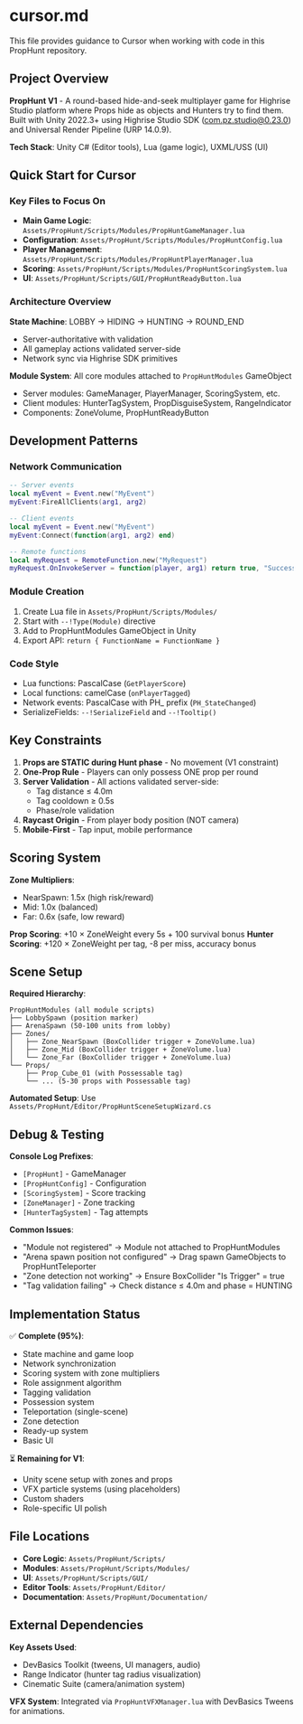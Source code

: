 # cursor.md

This file provides guidance to Cursor when working with code in this PropHunt repository.

## Project Overview

**PropHunt V1** - A round-based hide-and-seek multiplayer game for Highrise Studio platform where Props hide as objects and Hunters try to find them. Built with Unity 2022.3+ using Highrise Studio SDK (com.pz.studio@0.23.0) and Universal Render Pipeline (URP 14.0.9).

**Tech Stack**: Unity C# (Editor tools), Lua (game logic), UXML/USS (UI)

## Quick Start for Cursor

### Key Files to Focus On
- **Main Game Logic**: `Assets/PropHunt/Scripts/Modules/PropHuntGameManager.lua`
- **Configuration**: `Assets/PropHunt/Scripts/Modules/PropHuntConfig.lua`
- **Player Management**: `Assets/PropHunt/Scripts/Modules/PropHuntPlayerManager.lua`
- **Scoring**: `Assets/PropHunt/Scripts/Modules/PropHuntScoringSystem.lua`
- **UI**: `Assets/PropHunt/Scripts/GUI/PropHuntReadyButton.lua`

### Architecture Overview

**State Machine**: LOBBY → HIDING → HUNTING → ROUND_END
- Server-authoritative with validation
- All gameplay actions validated server-side
- Network sync via Highrise SDK primitives

**Module System**: All core modules attached to `PropHuntModules` GameObject
- Server modules: GameManager, PlayerManager, ScoringSystem, etc.
- Client modules: HunterTagSystem, PropDisguiseSystem, RangeIndicator
- Components: ZoneVolume, PropHuntReadyButton

## Development Patterns

### Network Communication
```lua
-- Server events
local myEvent = Event.new("MyEvent")
myEvent:FireAllClients(arg1, arg2)

-- Client events
local myEvent = Event.new("MyEvent")
myEvent:Connect(function(arg1, arg2) end)

-- Remote functions
local myRequest = RemoteFunction.new("MyRequest")
myRequest.OnInvokeServer = function(player, arg1) return true, "Success" end
```

### Module Creation
1. Create Lua file in `Assets/PropHunt/Scripts/Modules/`
2. Start with `--!Type(Module)` directive
3. Add to PropHuntModules GameObject in Unity
4. Export API: `return { FunctionName = FunctionName }`

### Code Style
- Lua functions: PascalCase (`GetPlayerScore`)
- Local functions: camelCase (`onPlayerTagged`)
- Network events: PascalCase with PH_ prefix (`PH_StateChanged`)
- SerializeFields: `--!SerializeField` and `--!Tooltip()`

## Key Constraints

1. **Props are STATIC during Hunt phase** - No movement (V1 constraint)
2. **One-Prop Rule** - Players can only possess ONE prop per round
3. **Server Validation** - All actions validated server-side:
   - Tag distance ≤ 4.0m
   - Tag cooldown ≥ 0.5s
   - Phase/role validation
4. **Raycast Origin** - From player body position (NOT camera)
5. **Mobile-First** - Tap input, mobile performance

## Scoring System

**Zone Multipliers**:
- NearSpawn: 1.5x (high risk/reward)
- Mid: 1.0x (balanced)
- Far: 0.6x (safe, low reward)

**Prop Scoring**: +10 × ZoneWeight every 5s + 100 survival bonus
**Hunter Scoring**: +120 × ZoneWeight per tag, -8 per miss, accuracy bonus

## Scene Setup

**Required Hierarchy**:
```
PropHuntModules (all module scripts)
├── LobbySpawn (position marker)
├── ArenaSpawn (50-100 units from lobby)
├── Zones/
│   ├── Zone_NearSpawn (BoxCollider trigger + ZoneVolume.lua)
│   ├── Zone_Mid (BoxCollider trigger + ZoneVolume.lua)
│   └── Zone_Far (BoxCollider trigger + ZoneVolume.lua)
└── Props/
    ├── Prop_Cube_01 (with Possessable tag)
    └── ... (5-30 props with Possessable tag)
```

**Automated Setup**: Use `Assets/PropHunt/Editor/PropHuntSceneSetupWizard.cs`

## Debug & Testing

**Console Log Prefixes**:
- `[PropHunt]` - GameManager
- `[PropHuntConfig]` - Configuration
- `[ScoringSystem]` - Score tracking
- `[ZoneManager]` - Zone tracking
- `[HunterTagSystem]` - Tag attempts

**Common Issues**:
- "Module not registered" → Module not attached to PropHuntModules
- "Arena spawn position not configured" → Drag spawn GameObjects to PropHuntTeleporter
- "Zone detection not working" → Ensure BoxCollider "Is Trigger" = true
- "Tag validation failing" → Check distance ≤ 4.0m and phase = HUNTING

## Implementation Status

✅ **Complete (95%)**:
- State machine and game loop
- Network synchronization
- Scoring system with zone multipliers
- Role assignment algorithm
- Tagging validation
- Possession system
- Teleportation (single-scene)
- Zone detection
- Ready-up system
- Basic UI

⏳ **Remaining for V1**:
- Unity scene setup with zones and props
- VFX particle systems (using placeholders)
- Custom shaders
- Role-specific UI polish

## File Locations

- **Core Logic**: `Assets/PropHunt/Scripts/`
- **Modules**: `Assets/PropHunt/Scripts/Modules/`
- **UI**: `Assets/PropHunt/Scripts/GUI/`
- **Editor Tools**: `Assets/PropHunt/Editor/`
- **Documentation**: `Assets/PropHunt/Documentation/`

## External Dependencies

**Key Assets Used**:
- DevBasics Toolkit (tweens, UI managers, audio)
- Range Indicator (hunter tag radius visualization)
- Cinematic Suite (camera/animation system)

**VFX System**: Integrated via `PropHuntVFXManager.lua` with DevBasics Tweens for animations.

